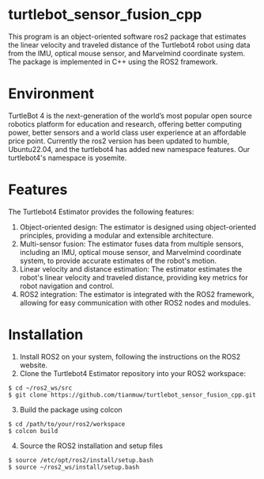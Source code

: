 # turtlebot_sensor_fusion_cpp
This program is an object-oriented software ros2 package that estimates the linear velocity 
and traveled distance of the Turtlebot4 robot using data from the IMU, optical mouse sensor, 
and Marvelmind coordinate system. The package is implemented in C++ using the ROS2 framework.

# Environment
TurtleBot 4 is the next-generation of the world’s most popular open source robotics platform for education and research, offering better computing power, better sensors and a world class user experience at an affordable price point.
Currently the ros2 version has been updated to humble, Ubuntu22.04, and the turtlebot4 has added new namespace features. Our turtlebot4's namespace is yosemite.

# Features
The Turtlebot4 Estimator provides the following features:
1. Object-oriented design: The estimator is designed using object-oriented principles, providing a modular and extensible architecture.
2. Multi-sensor fusion: The estimator fuses data from multiple sensors, including an IMU, optical mouse sensor, and Marvelmind 
   coordinate system, to provide accurate estimates of the robot's motion.
3. Linear velocity and distance estimation: The estimator estimates the robot's linear velocity and traveled distance, 
   providing key metrics for robot navigation and control.
4. ROS2 integration: The estimator is integrated with the ROS2 framework, allowing for easy communication with other ROS2 nodes and modules.

# Installation
1. Install ROS2 on your system, following the instructions on the ROS2 website.
2. Clone the Turtlebot4 Estimator repository into your ROS2 workspace:
```
$ cd ~/ros2_ws/src
$ git clone https://github.com/tianmuw/turtlebot_sensor_fusion_cpp.git
```
3. Build the package using colcon
```
$ cd /path/to/your/ros2/workspace
$ colcon build
```

4. Source the ROS2 installation and setup files
```
$ source /etc/opt/ros2/install/setup.bash
$ source ~/ros2_ws/install/setup.bash
```
